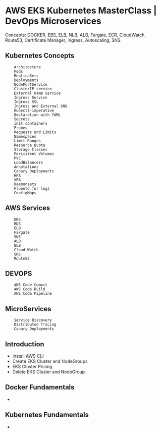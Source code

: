 # AWS EKS Kubernetes MasterClass | DevOps Microservices
Concepts: 
    DOCKER, EBS, ELB, NLB, ALB, Fargate, ECR, CloudWatch, Route53, Certificate Manager, Ingress, Autoscaling, SNS
## Kubernetes Concepts
```
    Architecture
    Pods
    ReplicaSets
    Deployments
    NodePortService
    ClusterIP service
    External name Service
    Ingress Service
    Ingress SSL
    Ingress and External DNS
    Kubectl-imperative
    Declaration with YAML
    Secrets
    init containers
    Probes
    Requests and Limits
    Namespaces
    Limit Ranges
    Resource Quota
    Storage Classes
    Persistent Volumes
    PVC
    LoadBalancers
    Annotations
    Canary Deployments
    HPA
    VPA
    Daemonsets
    Fluentd for logs
    ConfigMaps
```
## AWS Services
```
    EKS
    RDS
    ELB
    Fargate
    SNS
    ALB
    NLB
    Cloud Watch
    SNS
    Route53
```
## DEVOPS
```
    AWS Code Commit
    AWS Code Build
    AWS Code Pipeline
```
## MicroServices
```
    Service Discovery
    Distributed Tracing
    Canary Deployments
```
##  Introduction
-   Install AWS CLI
-   Create EKS Cluster and NodeGroups
-   EKS Cluster Pricing
-   Delete EKS Cluster and NodeGroup
##  Docker Fundamentals
-   

## Kubernetes Fundamentals
-   
